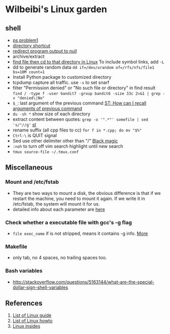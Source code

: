 # Wilbeibi's Linux garden

## shell
+ [ps problem1][ps1]
+ [directory shortcut][cdpath]
+ [redirect program output to null][redirect]
+ archive/extract
+ [find file then cd to that directory in Linux][findcd]
  To include symbol links, add `-L`
+ dd to generate random data `dd if=/dev/urandom of=/rfs/nfs/file1 bs=10M count=1`
+ Install Python package to customized directory
+ tcpdump capture all traffic. use `-s` to set snarf
+ filter "Permission denied" or "No such file or directory" in find result `find / -type f -user bandit7 -group bandit6 -size 33c 2>&1 | grep -v "denied\|No"`
+ `$_`: last argument of the previous command [ST: How can I recall arguments of previous command][recall]
+ `du -sh *` show size of each directory
+ extract content between quotes: `grep -o '".*"' somefile | sed 's/"//g'` [st][extract_quote]
+ rename suffix (all cpp files to cc) `for f in *.cpp; do mv "$%"`
+ `Ctrl-\` is QUIT signal
+ Sed use other delimiter other than "/" [Black magic][bm]
+ `:noh` to turn off vim search highlight until new search
+ `tmux source-file ~/.tmux.conf`


## Miscellaneous
### Mount and /etc/fstab
+ They are two ways to mount a disk, the obvious difference is that if we restart
the machine, you need to mount it again. If we write it in /etc/fstab, the system
will mount it for us.
+ detailed info about each parameter are [here][mount]
### Check whether a executable file with gcc's -g flag
+ `file exec_name` if is not stripped, means it contains -g info. [More][strip]
### Makefile
+ only tab, no 4 spaces, no trailing spaces too.
### Bash variables
+ http://stackoverflow.com/questions/5163144/what-are-the-special-dollar-sign-shell-variables

## References
1. [List of Linux guide][guide]
2. [List of Linux howto][howto]
3. [Linux insides][insides]

[guide]: http://www.tldp.org/guides.html
[howto]: http://tldp.org/HOWTO/HOWTO-INDEX/howtos.html
[mount]: https://www.freebsd.org/doc/handbook/mount-unmount.html
[insides]: https://0xax.gitbooks.io/linux-insides/content/index.html
[ps1]: http://unix.stackexchange.com/questions/104821/how-to-stop-a-background-process
[cdpath]: http://unix.stackexchange.com/questions/1469/bash-directory-shortcuts
[redirect]: http://www.cyberciti.biz/faq/how-to-redirect-output-and-errors-to-devnull/
[findcd]: http://stackoverflow.com/questions/3458461/find-file-then-cd-to-that-directory-in-linux
[strip]: http://unix.stackexchange.com/questions/2969/what-are-stripped-and-not-stripped-executables-in-unix
[recall]: http://stackoverflow.com/questions/3371294/how-can-i-recall-the-argument-of-the-previous-bash-command
[extract_quote]: http://unix.stackexchange.com/questions/137030/how-do-i-extract-the-content-of-quoted-strings-from-the-output-of-a-command
[bm]: http://unix.stackexchange.com/questions/39800/how-to-replace-a-string-with-a-string-containing-slash-with-sed
